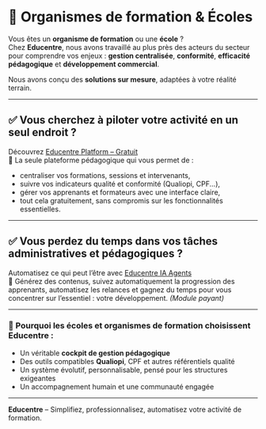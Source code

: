 # 🏫 Organismes de formation & Écoles

Vous êtes un **organisme de formation** ou une **école** ?  
Chez **Educentre**, nous avons travaillé au plus près des acteurs du secteur pour comprendre vos enjeux : **gestion centralisée**, **conformité**, **efficacité pédagogique** et **développement commercial**.

Nous avons conçu des **solutions sur mesure**, adaptées à votre réalité terrain.

---

## ✅ Vous cherchez à piloter votre activité en un seul endroit ?

Découvrez [Educentre Platform – Gratuit](../platform/0-presentation.md)  
🧩 La seule plateforme pédagogique qui vous permet de :

- centraliser vos formations, sessions et intervenants,
- suivre vos indicateurs qualité et conformité (Qualiopi, CPF...),
- gérer vos apprenants et formateurs avec une interface claire,
- tout cela gratuitement, sans compromis sur les fonctionnalités essentielles.

---

## ✅ Vous perdez du temps dans vos tâches administratives et pédagogiques ?

Automatisez ce qui peut l’être avec [Educentre IA Agents](../agents/0-presentation.md)  
🤖 Générez des contenus, suivez automatiquement la progression des apprenants, automatisez les relances et gagnez du temps pour vous concentrer sur l’essentiel : votre développement. *(Module payant)*

---

### 🎯 Pourquoi les écoles et organismes de formation choisissent Educentre :

- Un véritable **cockpit de gestion pédagogique**
- Des outils compatibles **Qualiopi**, CPF et autres référentiels qualité
- Un système évolutif, personnalisable, pensé pour les structures exigeantes
- Un accompagnement humain et une communauté engagée

---

**Educentre** – Simplifiez, professionnalisez, automatisez votre activité de formation.

